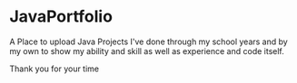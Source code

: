 # JavaPortfolio

A Place to upload Java Projects I've done through my school years and by my own to show my ability and skill as well as experience and code itself.

Thank you for your time


